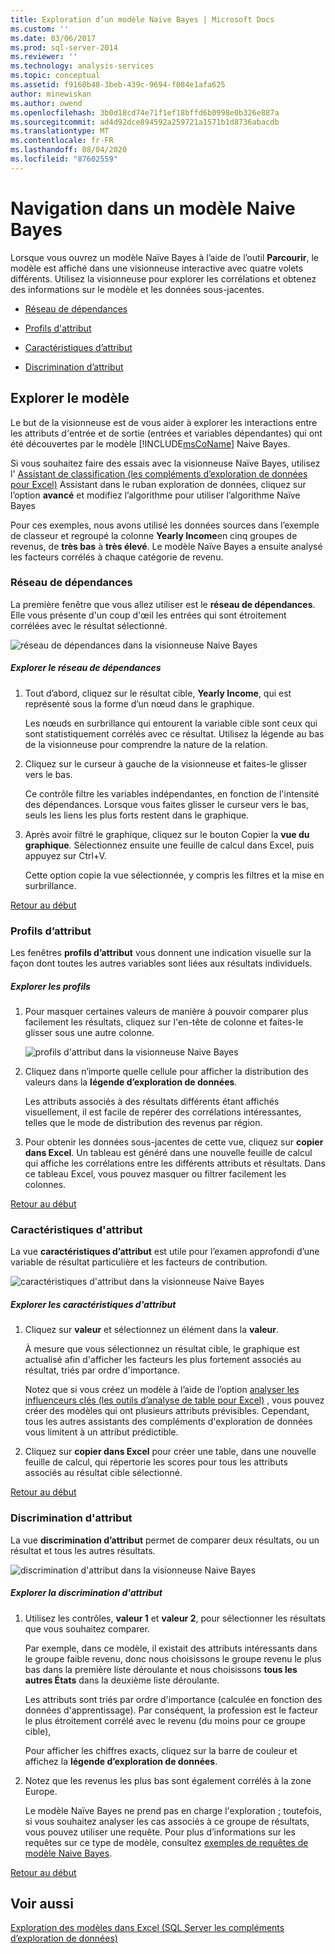 ```yaml
---
title: Exploration d’un modèle Naive Bayes | Microsoft Docs
ms.custom: ''
ms.date: 03/06/2017
ms.prod: sql-server-2014
ms.reviewer: ''
ms.technology: analysis-services
ms.topic: conceptual
ms.assetid: f9160b48-3beb-439c-9694-f084e1afa625
author: minewiskan
ms.author: owend
ms.openlocfilehash: 3b0d18cd74e71f1ef18bffd6b0998e0b326e887a
ms.sourcegitcommit: ad4d92dce894592a259721a1571b1d8736abacdb
ms.translationtype: MT
ms.contentlocale: fr-FR
ms.lasthandoff: 08/04/2020
ms.locfileid: "87602559"
---
```

# <a name="browsing-a-naive-bayes-model"></a>Navigation dans un modèle Naive Bayes
  Lorsque vous ouvrez un modèle Naïve Bayes à l’aide de l’outil **Parcourir**, le modèle est affiché dans une visionneuse interactive avec quatre volets différents. Utilisez la visionneuse pour explorer les corrélations et obtenez des informations sur le modèle et les données sous-jacentes.  
  
-   [Réseau de dépendances](#bkmk_DepNet)  
  
-   [Profils d'attribut](#bkmk_AttProf)  
  
-   [Caractéristiques d’attribut](#bkmk_AttChar)  
  
-   [Discrimination d’attribut](#bkmk_AttDisc)  
  
##  <a name="explore-the-model"></a><a name="BKMK_Tabs"></a>Explorer le modèle  
 Le but de la visionneuse est de vous aider à explorer les interactions entre les attributs d'entrée et de sortie (entrées et variables dépendantes) qui ont été découvertes par le modèle [!INCLUDE[msCoName](../includes/msconame-md.md)] Naive Bayes.  
  
 Si vous souhaitez faire des essais avec la visionneuse Naïve Bayes, utilisez l' [Assistant de classification &#40;les compléments d’exploration de données pour Excel&#41;](classify-wizard-data-mining-add-ins-for-excel.md) Assistant dans le ruban exploration de données, cliquez sur l’option **avancé** et modifiez l’algorithme pour utiliser l’algorithme Naïve Bayes  
  
 Pour ces exemples, nous avons utilisé les données sources dans l’exemple de classeur et regroupé la colonne **Yearly Income**en cinq groupes de revenus, de **très bas** à **très élevé**. Le modèle Naïve Bayes a ensuite analysé les facteurs corrélés à chaque catégorie de revenu.  
  
###  <a name="dependency-network"></a><a name="bkmk_DepNet"></a>Réseau de dépendances  
 La première fenêtre que vous allez utiliser est le **réseau de dépendances**. Elle vous présente d'un coup d'œil les entrées qui sont étroitement corrélées avec le résultat sélectionné.  
  
 ![réseau de dépendances dans la visionneuse Naive Bayes](media/dm13-nb.gif "réseau de dépendances dans la visionneuse Naive Bayes")  
  
##### <a name="explore-the-dependency-network"></a>Explorer le réseau de dépendances  
  
1.  Tout d’abord, cliquez sur le résultat cible, **Yearly Income**, qui est représenté sous la forme d’un nœud dans le graphique.  
  
     Les nœuds en surbrillance qui entourent la variable cible sont ceux qui sont statistiquement corrélés avec ce résultat. Utilisez la légende au bas de la visionneuse pour comprendre la nature de la relation.  
  
2.  Cliquez sur le curseur à gauche de la visionneuse et faites-le glisser vers le bas.  
  
     Ce contrôle filtre les variables indépendantes, en fonction de l'intensité des dépendances. Lorsque vous faites glisser le curseur vers le bas, seuls les liens les plus forts restent dans le graphique.  
  
3.  Après avoir filtré le graphique, cliquez sur le bouton Copier la **vue du graphique**. Sélectionnez ensuite une feuille de calcul dans Excel, puis appuyez sur Ctrl+V.  
  
     Cette option copie la vue sélectionnée, y compris les filtres et la mise en surbrillance.  
  
 [Retour au début](#BKMK_Tabs)  
  
###  <a name="attribute-profiles"></a><a name="bkmk_AttProf"></a>Profils d’attribut  
 Les fenêtres **profils d’attribut** vous donnent une indication visuelle sur la façon dont toutes les autres variables sont liées aux résultats individuels.  
  
##### <a name="explore-the-profiles"></a>Explorer les profils  
  
1.  Pour masquer certaines valeurs de manière à pouvoir comparer plus facilement les résultats, cliquez sur l'en-tête de colonne et faites-le glisser sous une autre colonne.  
  
     ![profils d'attribut dans la visionneuse Naive Bayes](media/dm13-nb-attprof.gif "profils d'attribut dans la visionneuse Naive Bayes")  
  
2.  Cliquez dans n’importe quelle cellule pour afficher la distribution des valeurs dans la **légende d’exploration de données**.  
  
     Les attributs associés à des résultats différents étant affichés visuellement, il est facile de repérer des corrélations intéressantes, telles que le mode de distribution des revenus par région.  
  
3.  Pour obtenir les données sous-jacentes de cette vue, cliquez sur **copier dans Excel**. Un tableau est généré dans une nouvelle feuille de calcul qui affiche les corrélations entre les différents attributs et résultats. Dans ce tableau Excel, vous pouvez masquer ou filtrer facilement les colonnes.  
  
 [Retour au début](#BKMK_Tabs)  
  
###  <a name="attribute-characteristics"></a><a name="bkmk_AttChar"></a> Caractéristiques d'attribut  
 La vue **caractéristiques d’attribut** est utile pour l’examen approfondi d’une variable de résultat particulière et les facteurs de contribution.  
  
 ![caractéristiques d'attribut dans la visionneuse Naive Bayes](media/dm13-nb-viewer.gif "caractéristiques d'attribut dans la visionneuse Naive Bayes")  
  
##### <a name="explore-the-attribute-characteristics"></a>Explorer les caractéristiques d'attribut  
  
1.  Cliquez sur **valeur** et sélectionnez un élément dans la **valeur**.  
  
     À mesure que vous sélectionnez un résultat cible, le graphique est actualisé afin d'afficher les facteurs les plus fortement associés au résultat, triés par ordre d'importance.  
  
     Notez que si vous créez un modèle à l’aide de l’option [analyser les influenceurs clés &#40;les outils d’analyse de table pour Excel&#41;](analyze-key-influencers-table-analysis-tools-for-excel.md) , vous pouvez créer des modèles qui ont plusieurs attributs prévisibles. Cependant, tous les autres assistants des compléments d'exploration de données vous limitent à un attribut prédictible.  
  
2.  Cliquez sur **copier dans Excel** pour créer une table, dans une nouvelle feuille de calcul, qui répertorie les scores pour tous les attributs associés au résultat cible sélectionné.  
  
 [Retour au début](#BKMK_Tabs)  
  
###  <a name="attribute-discrimination"></a><a name="bkmk_AttDisc"></a> Discrimination d'attribut  
 La vue **discrimination d’attribut** permet de comparer deux résultats, ou un résultat et tous les autres résultats.  
  
 ![discrimination d'attribut dans la visionneuse Naive Bayes](media/dm13-nb-attdisc.gif "discrimination d'attribut dans la visionneuse Naive Bayes")  
  
##### <a name="explore-attribute-discrimination"></a>Explorer la discrimination d'attribut  
  
1.  Utilisez les contrôles, **valeur 1** et **valeur 2**, pour sélectionner les résultats que vous souhaitez comparer.  
  
     Par exemple, dans ce modèle, il existait des attributs intéressants dans le groupe faible revenu, donc nous choisissons le groupe revenu le plus bas dans la première liste déroulante et nous choisissons **tous les autres États** dans la deuxième liste déroulante.  
  
     Les attributs sont triés par ordre d'importance (calculée en fonction des données d'apprentissage). Par conséquent, la profession est le facteur le plus étroitement corrélé avec le revenu (du moins pour ce groupe cible),  
  
     Pour afficher les chiffres exacts, cliquez sur la barre de couleur et affichez la **légende d’exploration de données**.  
  
2.  Notez que les revenus les plus bas sont également corrélés à la zone Europe.  
  
     Le modèle Naïve Bayes ne prend pas en charge l'exploration ; toutefois, si vous souhaitez analyser les cas associés à ce groupe de résultats, vous pouvez utiliser une requête. Pour plus d’informations sur les requêtes sur ce type de modèle, consultez [exemples de requêtes de modèle Naive Bayes](data-mining/naive-bayes-model-query-examples.md).  
  
 [Retour au début](#BKMK_Tabs)  
  
## <a name="see-also"></a>Voir aussi  
 [Exploration des modèles dans Excel &#40;SQL Server les compléments d’exploration de données&#41;](browsing-models-in-excel-sql-server-data-mining-add-ins.md)  
  
  
